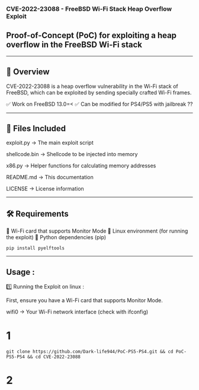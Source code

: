 ### CVE-2022-23088 - FreeBSD Wi-Fi Stack Heap Overflow Exploit 

##  Proof-of-Concept (PoC) for exploiting a heap overflow in the FreeBSD Wi-Fi stack 


----------------------------

## 📌 Overview

CVE-2022-23088 is a heap overflow vulnerability in the Wi-Fi stack of FreeBSD, which can be exploited by sending specially crafted Wi-Fi frames.

✅ Work on FreeBSD 13.0=<
✅ Can be modified for PS4/PS5 with jailbreak ??

----------------------------

## 📂 Files Included

exploit.py → The main exploit script

shellcode.bin → Shellcode to be injected into memory

x86.py → Helper functions for calculating memory addresses

README.md → This documentation

LICENSE → License information



-----------------------------

## 🛠️ Requirements

🔹 Wi-Fi card that supports Monitor Mode
🔹 Linux environment (for running the exploit)
🔹 Python dependencies (pip)
```
pip install pyelftools
```

-----------------------------
## Usage :

1️⃣ Running the Exploit on linux :

First, ensure you have a Wi-Fi card that supports Monitor Mode.


wifi0 → Your Wi-Fi network interface (check with ifconfig)

# 1
```
git clone https://github.com/Dark-life944/PoC-PS5-PS4.git && cd PoC-PS5-PS4 && cd CVE-2022-23088
```
# 2
```

```
